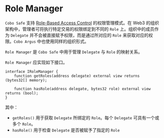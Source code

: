 # Role Manager

`Cobo Safe` 支持 [Role-Based Access Control](https://en.wikipedia.org/wiki/Role-based_access_control) 的权限管理模式。在 Web3 的组织架构中，管理者可将执行特定交易的权限绑定到不同的 `Role` 上。组织中的成员作为 `Delegate` 并不会被直接赋予权限，而是通过所对应的 `Role` 来获取对应的权限。`Cobo Argus` 中也使用同样的组织形式。

`Role Manager` 是 `Cobo Safe` 中用于管理 `Delegate` 与 `Role` 的映射关系。

`Role Manager` 应实现如下接口。
```
interface IRoleManager {
    function getRoles(address delegate) external view returns (bytes32[] memory);

    function hasRole(address delegate, bytes32 role) external view returns (bool);
}
```
其中：
- `getRoles()` 用于获取 `Delegate` 所绑定的 `Role`。每个 `Delegate` 可具有一个或多个 `Role`。
- `hasRole()` 用于检查 `Delegate` 是否被赋予了指定的 `Role`